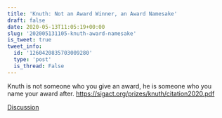 ```yaml
---
title: 'Knuth: Not an Award Winner, an Award Namesake'
draft: false
date: 2020-05-13T11:05:19+00:00
slug: '202005131105-knuth-award-namesake'
is_tweet: true
tweet_info:
  id: '1260420835703009280'
  type: 'post'
  is_thread: False
---
```




Knuth is not someone who you give an award, he is someone who you name your award after.
<https://sigact.org/prizes/knuth/citation2020.pdf>

[Discussion](https://x.com/sytelus/status/1260420835703009280)
